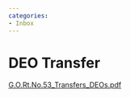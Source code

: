```yaml
---
categories:
- Inbox
---
```

# DEO Transfer

[G.O.Rt.No.53\_Transfers\_DEOs.pdf](../files/6f245996-d613-448f-a441-9e61fe5b1ac4.pdf)